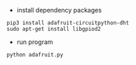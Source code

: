 * install dependency packages

```
pip3 install adafruit-circuitpython-dht
sudo apt-get install libgpiod2
```

* run program

```
python adafruit.py
```
